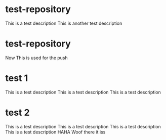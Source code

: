 # test-repository
This is a test description
This is another test description

# test-repository
Now This is used for the push

# test 1
This is a test description
This is a test description
This is a test description

# test 2
This is a test description
This is a test description
This is a test description
This is a test description
HAHA Woof there it iss
